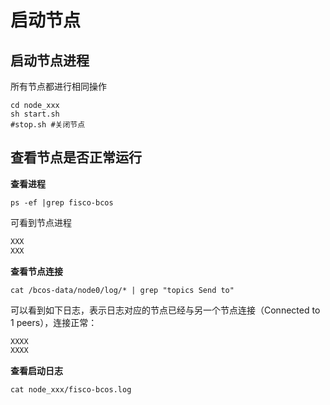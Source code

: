 # 启动节点

## 启动节点进程

所有节点都进行相同操作

``` shell
cd node_xxx
sh start.sh
#stop.sh #关闭节点
```

## 查看节点是否正常运行

**查看进程**

``` shell
ps -ef |grep fisco-bcos
```

可看到节点进程

``` bash
XXX
XXX
```

**查看节点连接**

``` shell
cat /bcos-data/node0/log/* | grep "topics Send to"
```

可以看到如下日志，表示日志对应的节点已经与另一个节点连接（Connected to 1 peers），连接正常：

``` bash
XXXX
XXXX
```

**查看启动日志**

``` shell
cat node_xxx/fisco-bcos.log
```



